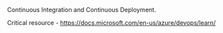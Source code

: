 Continuous Integration and Continuous Deployment.

Critical resource - https://docs.microsoft.com/en-us/azure/devops/learn/ 